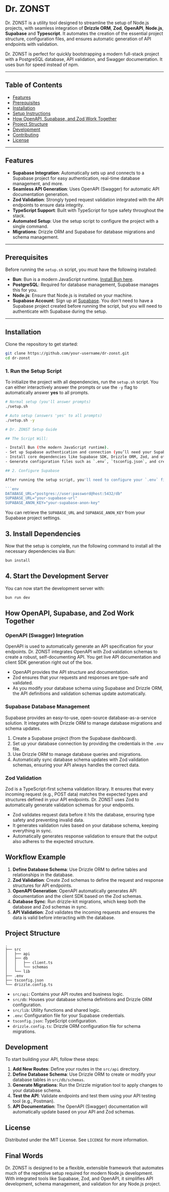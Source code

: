 # Dr. ZONST

Dr. ZONST is a utility tool designed to streamline the setup of Node.js projects, with seamless integration of **Drizzle ORM**, **Zod**, **OpenAPI**, **Node.js**, **Supabase** and **Typescript**. It automates the creation of the essential project structure, configuration files, and ensures automatic generation of API endpoints with validation.

Dr. ZONST is perfect for quickly bootstrapping a modern full-stack project with a PostgreSQL database, API validation, and Swagger documentation. It uses bun for speed instead of npm. 

---

## Table of Contents

- [Features](#features)
- [Prerequisites](#prerequisites)
- [Installation](#installation)
- [Setup Instructions](#setup-instructions)
- [How OpenAPI, Supabase, and Zod Work Together](#how-openapi-supabase-and-zod-work-together)
- [Project Structure](#project-structure)
- [Development](#development)
- [Contributing](#contributing)
- [License](#license)

---

## Features

- **Supabase Integration**: Automatically sets up and connects to a Supabase project for easy authentication, real-time database management, and more.
- **Seamless API Generation**: Uses OpenAPI (Swagger) for automatic API documentation generation.
- **Zod Validation**: Strongly typed request validation integrated with the API endpoints to ensure data integrity.
- **TypeScript Support**: Built with TypeScript for type safety throughout the stack.
- **Automated Setup**: Use the setup script to configure the project with a single command.
- **Migrations**: Drizzle ORM and Supabase for database migrations and schema management.

---

## Prerequisites

Before running the `setup.sh` script, you must have the following installed:

- **Bun**: Bun is a modern JavaScript runtime. [Install Bun here](https://bun.sh/).
- **PostgreSQL**: Required for database management, Supabase manages this for you.
- **Node.js**: Ensure that Node.js is installed on your machine.
- **Supabase Account**: Sign up at [Supabase](https://supabase.com/). You don't need to have a Supabase project created before running the script, but you will need to authenticate with Supabase during the setup.

---

## Installation

Clone the repository to get started:

```bash
git clone https://github.com/your-username/dr-zonst.git
cd dr-zonst
```

### 1. Run the Setup Script

To initialize the project with all dependencies, run the `setup.sh` script. You can either interactively answer the prompts or use the `-y` flag to automatically answer **yes** to all prompts.

```bash
# Normal setup (you'll answer prompts)
./setup.sh

# Auto setup (answers 'yes' to all prompts)
./setup.sh -y

# Dr. ZONST Setup Guide

## The Script Will:

- Install Bun (the modern JavaScript runtime).
- Set up Supabase authentication and connection (you’ll need your Supabase credentials).
- Install core dependencies like Supabase SDK, Drizzle ORM, Zod, and others.
- Generate configuration files such as `.env`, `tsconfig.json`, and create database schema files.

## 2. Configure Supabase

After running the setup script, you'll need to configure your `.env` file with your Supabase credentials. Open the `.env` file and set the following:

```env
DATABASE_URL="postgres://user:password@host:5432/db"
SUPABASE_URL="your-supabase-url"
SUPABASE_ANON_KEY="your-supabase-anon-key"
```

You can retrieve the `SUPABASE_URL` and `SUPABASE_ANON_KEY` from your Supabase project settings.

## 3. Install Dependencies

Now that the setup is complete, run the following command to install all the necessary dependencies via Bun:

```bash
bun install
```

## 4. Start the Development Server

You can now start the development server with:

```bash
bun run dev
```

## How OpenAPI, Supabase, and Zod Work Together

### OpenAPI (Swagger) Integration

OpenAPI is used to automatically generate an API specification for your endpoints. Dr. ZONST integrates OpenAPI with Zod validation schemas to create a robust, self-documenting API. You get live API documentation and client SDK generation right out of the box.

- OpenAPI provides the API structure and documentation.
- Zod ensures that your requests and responses are type-safe and validated.
- As you modify your database schema using Supabase and Drizzle ORM, the API definitions and validation schemas update automatically.

### Supabase Database Management

Supabase provides an easy-to-use, open-source database-as-a-service solution. It integrates with Drizzle ORM to manage database migrations and schema updates.

1. Create a Supabase project (from the Supabase dashboard).
2. Set up your database connection by providing the credentials in the `.env` file.
3. Use Drizzle ORM to manage database queries and migrations.
4. Automatically sync database schema updates with Zod validation schemas, ensuring your API always handles the correct data.

### Zod Validation

Zod is a TypeScript-first schema validation library. It ensures that every incoming request (e.g., POST data) matches the expected types and structures defined in your API endpoints. Dr. ZONST uses Zod to automatically generate validation schemas for your endpoints.

- Zod validates request data before it hits the database, ensuring type safety and preventing invalid data.
- It generates validation rules based on your database schema, keeping everything in sync.
- Automatically generates response validation to ensure that the output also adheres to the expected structure.

## Workflow Example

1. **Define Database Schema**: Use Drizzle ORM to define tables and relationships in the database.
2. **Zod Validation**: Create Zod schemas to define the request and response structures for API endpoints.
3. **OpenAPI Generation**: OpenAPI automatically generates API documentation and the client SDK based on the Zod schemas.
4. **Database Sync**: Run drizzle-kit migrations, which keep both the database and Zod schemas in sync.
5. **API Validation**: Zod validates the incoming requests and ensures the data is valid before interacting with the database.

## Project Structure

```
.
├── src
│   ├── api
│   ├── db
│   │   ├── client.ts
│   │   └── schemas
│   └── lib
├── .env
├── tsconfig.json
└── drizzle.config.ts
```

- `src/api`: Contains your API routes and business logic.
- `src/db`: Houses your database schema definitions and Drizzle ORM configuration.
- `src/lib`: Utility functions and shared logic.
- `.env`: Configuration file for your Supabase credentials.
- `tsconfig.json`: TypeScript configuration.
- `drizzle.config.ts`: Drizzle ORM configuration file for schema migrations.

## Development

To start building your API, follow these steps:

1. **Add New Routes**: Define your routes in the `src/api` directory.
2. **Define Database Schema**: Use Drizzle ORM to create or modify your database tables in `src/db/schemas`.
3. **Generate Migrations**: Run the Drizzle migration tool to apply changes to your database schema.
4. **Test the API**: Validate endpoints and test them using your API testing tool (e.g., Postman).
5. **API Documentation**: The OpenAPI (Swagger) documentation will automatically update based on your API and Zod schemas.

## License

Distributed under the MIT License. See `LICENSE` for more information.

## Final Words

Dr. ZONST is designed to be a flexible, extensible framework that automates much of the repetitive setup required for modern Node.js development. With integrated tools like Supabase, Zod, and OpenAPI, it simplifies API development, schema management, and validation for any Node.js project.
